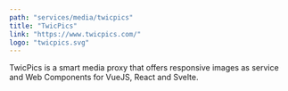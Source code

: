 ```yaml
---
path: "services/media/twicpics"
title: "TwicPics"
link: "https://www.twicpics.com/"
logo: "twicpics.svg"
---
```


TwicPics is a smart media proxy that offers responsive images as service and Web Components for VueJS, React and Svelte.
